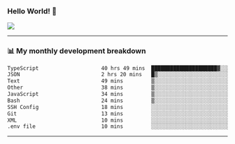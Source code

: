 ### Hello World! 👋

<a>
  <img align="center" src="https://github-readme-stats.vercel.app/api?username=megatunger&count_private=true&include_all_commits=true&bg_color=30,56CCF2,2F80ED&title_color=fff&text_color=fff" />
</a>

------
### 📊 My monthly development breakdown

<!--START_SECTION:waka-->

```txt
TypeScript                    40 hrs 49 mins  █████████████████████▓░░░   86.75 %
JSON                          2 hrs 20 mins   █▒░░░░░░░░░░░░░░░░░░░░░░░   04.96 %
Text                          49 mins         ▒░░░░░░░░░░░░░░░░░░░░░░░░   01.74 %
Other                         38 mins         ▒░░░░░░░░░░░░░░░░░░░░░░░░   01.35 %
JavaScript                    34 mins         ▒░░░░░░░░░░░░░░░░░░░░░░░░   01.22 %
Bash                          24 mins         ▒░░░░░░░░░░░░░░░░░░░░░░░░   00.87 %
SSH Config                    18 mins         ░░░░░░░░░░░░░░░░░░░░░░░░░   00.64 %
Git                           13 mins         ░░░░░░░░░░░░░░░░░░░░░░░░░   00.47 %
XML                           10 mins         ░░░░░░░░░░░░░░░░░░░░░░░░░   00.37 %
.env file                     10 mins         ░░░░░░░░░░░░░░░░░░░░░░░░░   00.36 %
```

<!--END_SECTION:waka-->

------
